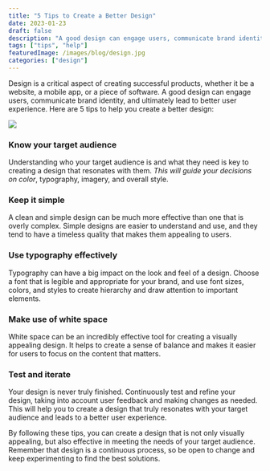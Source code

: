 ```yaml
---
title: "5 Tips to Create a Better Design"
date: 2023-01-23
draft: false
description: "A good design can engage users, communicate brand identity, and ultimately lead to better user experience."
tags: ["tips", "help"]
featuredImage: /images/blog/design.jpg
categories: ["design"]
---
```


Design is a critical aspect of creating successful products, whether it be a website, a mobile app, or a piece of software. A good design can engage users, communicate brand identity, and ultimately lead to better user experience. Here are 5 tips to help you create a better design:

![](/images/blog/design.jpg)

### Know your target audience

Understanding who your target audience is and what they need is key to creating a design that resonates with them. _This will guide your decisions on color_, typography, imagery, and overall style.

### Keep it simple

A clean and simple design can be much more effective than one that is overly complex. Simple designs are easier to understand and use, and they tend to have a timeless quality that makes them appealing to users.

### Use typography effectively

Typography can have a big impact on the look and feel of a design. Choose a font that is legible and appropriate for your brand, and use font sizes, colors, and styles to create hierarchy and draw attention to important elements.

### Make use of white space

White space can be an incredibly effective tool for creating a visually appealing design. It helps to create a sense of balance and makes it easier for users to focus on the content that matters.

### Test and iterate

Your design is never truly finished. Continuously test and refine your design, taking into account user feedback and making changes as needed. This will help you to create a design that truly resonates with your target audience and leads to a better user experience.

By following these tips, you can create a design that is not only visually appealing, but also effective in meeting the needs of your target audience. Remember that design is a continuous process, so be open to change and keep experimenting to find the best solutions.

